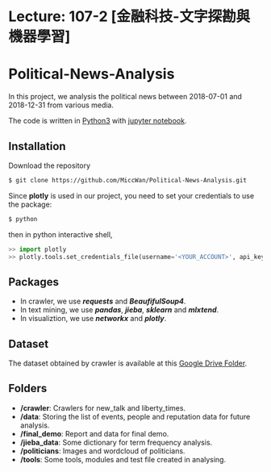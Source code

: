 # Lecture: 107-2 [金融科技-文字探勘與機器學習]

# Political-News-Analysis

In this project, we analysis the political news between 2018-07-01 and 2018-12-31 from various media.

The code is written in [Python3](https://www.python.org) with [jupyter notebook](https://jupyter.org/).

## Installation
Download the repository
```bash
$ git clone https://github.com/MiccWan/Political-News-Analysis.git
```
Since **__plotly__** is used in our project, you need to set your credentials to use the package:
```bash
$ python
```
then in python interactive shell,
```python
>> import plotly 
>> plotly.tools.set_credentials_file(username='<YOUR_ACCOUNT>', api_key='<YOUR_API_KEY>')
```

## Packages
- In crawler, we use **_requests_** and **_BeaufifulSoup4_**.
- In text mining, we use **_pandas_**, **_jieba_**, **_sklearn_** and **_mlxtend_**.
- In visualiztion, we use **_networkx_** and **_plotly_**.

## Dataset
The dataset obtained by crawler is available at this [Google Drive Folder](https://drive.google.com/drive/folders/13BGgHTNmkkUvdOI8XgRiwBBpANPiRFmC?usp=sharing).

## Folders
- **/crawler**: Crawlers for new_talk and liberty_times.
- **/data**: Storing the list of events, people and reputation data for future analysis.
- **/final_demo**: Report and data for final demo.
- **/jieba_data**: Some dictionary for term frequency analysis.
- **/politicians**: Images and wordcloud of politicians.
- **/tools**: Some tools, modules and test file created in analysing.
